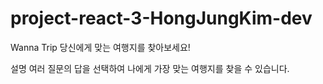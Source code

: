 # project-react-3-HongJungKim-dev

Wanna Trip
당신에게 맞는 여행지를 찾아보세요!

설명
여러 질문의 답을 선택하여 나에게 가장 맞는 여행지를 찾을 수 있습니다.
